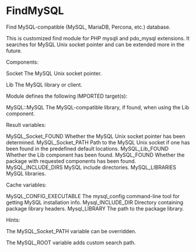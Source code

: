 # FindMySQL

Find MySQL-compatible (MySQL, MariaDB, Percona, etc.) database.

This is customized find module for PHP mysqli and pdo_mysql extensions. It
searches for MySQL Unix socket pointer and can be extended more in the future.

Components:

  Socket
    The MySQL Unix socket pointer.

  Lib
    The MySQL library or client.

Module defines the following IMPORTED target(s):

  MySQL::MySQL
    The MySQL-compatible library, if found, when using the Lib component.

Result variables:

  MySQL_Socket_FOUND
    Whether the MySQL Unix socket pointer has been determined.
  MySQL_Socket_PATH
    Path to the MySQL Unix socket if one has been found in the predefined
    default locations.
  MySQL_Lib_FOUND
    Whether the Lib component has been found.
  MySQL_FOUND
    Whether the package with requested components has been found.
  MySQL_INCLUDE_DIRS
    MySQL include directories.
  MySQL_LIBRARIES
    MySQL libraries.

Cache variables:

  MySQL_CONFIG_EXECUTABLE
    The mysql_config command-line tool for getting MySQL installation info.
  Mysql_INCLUDE_DIR
    Directory containing package library headers.
  Mysql_LIBRARY
    The path to the package library.

Hints:

  The MySQL_Socket_PATH variable can be overridden.

  The MySQL_ROOT variable adds custom search path.
